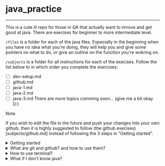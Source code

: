 # java_practice
***

This is a cute lil repo for those in QA that actually want to imrove and get good at java. There are execises for beginner to more intermediate level. 

`/files` is a folder for each of the java files. Especially in the beginning when you have no idea what you're doing, they will help you and give some pointers on what to do, or give an outline on the function you're wokring on.

`/subjects` is a folder for all instructions for each of the execises. Follow the list below to in which order you complete the exercises:
- [ ] dev-setup.md
- [ ] github.md
- [ ] java-1.md
- [ ] java-2.md
- [ ] java-3.md
There are more topics comming soon... (give me a bit okay D:)

> [!NOTE]
> If you wish to edit the file in the future and push your changes into your own github, then it is highly suggested to follow (the github execises)[subjects/github.md] instead of following the 3 steps in "Getting started".

<details>
<summary>Getting started</summary>

### step 1. 
Open Terminal. Google how to do that on your device.

### step 2. 
Navigate to the correct location or folder within the terminal, to where you want the java_practice folder to be at. Refer to "How to use terminal?" guide below for more information on how to do this. If unsure where it should be, then Desktop is alwasy a good choice.

### step 3. 
Run the following two commands in terminal:
```
git clone https://github.com/em1e/java_practice.git
cd java_practice
```

Now the repository/folder should be downloaded, and you can start working on the execises. Below you can find some helpful guides on how to do things code related, if you have any questions, then dm me (mie) on discord.

</details><details>
<summary>What are git and github? and how to use them?</summary>

## What are they?
GitHub is a developer platform that allows developers to create, store, manage and share their code. While Git is a distributed version control system that tracks versions of files.

(Watch this and ask questions if something is unclear)[https://www.youtube.com/watch?v=DVRQoVRzMIY]. 

</details><details>

<summary>How to use terminal?</summary>

## What is terminal?
A terminal is simply a text-based interface to the computer. In a terminal, you can type commands, manipulate files, execute programs, and open documents. **Below you can find a table for the most common commands and what they do:**

| Command | Description | Example |
| ------------- | ------------- | ------------- |
| pwd	| Print the path of the current directory |    |
| mkdir FOLDERPATH	| Create a new directory | `mkdir new_folder` |
| cd FOLDERPATH	| Change or go into a directory | `cd new_folder` |
| cd ..	| Change or go into the parent directory | `mkdir ../another_folder` |
| clear	| Clear the terminal window |    |
| ls	| List the contents of a folder |    |
| ls -al	| List all the contents of a folder with info |    |
| cat TARGET	| Show the content of TARGET | `cat ../new_folder/instructions.txt` |
| cp SOURCE TARGET	| Copy SOURCE to TARGET | `cp new_folder/instructions.txt another_folder/.` |
| rm TARGET	| remove TARGET | `rm new_folder/instructions.txt` |

If you wish to practice terminal commands, then start with exercises in `subjects/terminal.md` and `subjects/github.md`. Remember that google is your best friend, if unsure then ask anotehr QA member.

</details><details>

<summary>What if I don't know java?</summary>

For you to do these exercises try to get familiar with the syntax first, or refer back to any of the free resources online. There are ones like (w3schools)[https://www.w3schools.com/java/], (execism)[https://exercism.org/tracks/java], (codeacademy)[https://www.codecademy.com/catalog/language/java], (javatpoint)[https://www.javatpoint.com/java-tutorial], and so many more you could use.

Ofc ask for help if you need it, but google is also a friend that knows a lot.

</details>


